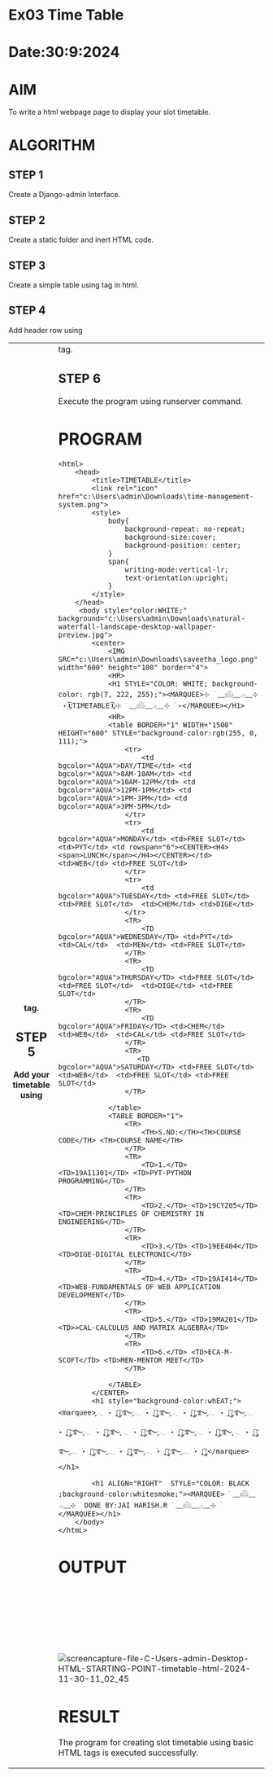 # Ex03 Time Table
# Date:30:9:2024
# AIM
To write a html webpage page to display your slot timetable.

# ALGORITHM
## STEP 1
Create a Django-admin Interface.

## STEP 2
Create a static folder and inert HTML code.

## STEP 3
Create a simple table using <table> tag in html.

## STEP 4
Add header row using <th> tag.

## STEP 5
Add your timetable using <td> tag.

## STEP 6
Execute the program using runserver command.

# PROGRAM
```
<html>
    <head>
        <title>TIMETABLE</title>
        <link rel="icon" href="c:\Users\admin\Downloads\time-management-system.png">
        <style>
            body{
                background-repeat: no-repeat;
                background-size:cover;
                background-position: center;
            }
            span{
                writing-mode:vertical-lr;
                text-orientation:upright;
            }
        </style>
    </head>
     <body style="color:WHITE;" background="c:\Users\admin\Downloads\natural-waterfall-landscape-desktop-wallpaper-preview.jpg">
        <center>
            <IMG SRC="c:\Users\admin\Downloads\saveetha_logo.png" width="600" height="100" border="4">
            <HR>
            <H1 STYLE="COLOR: WHITE; background-color: rgb(7, 222, 255);"><MARQUEE>⊹ ࣪ ﹏𓊝﹏𓂁﹏⊹ ࣪ ˖🗓️TIMETABLE🗓️⊹ ࣪ ﹏𓊝﹏𓂁﹏⊹ ࣪ ˖</MARQUEE></H1>
            <HR>
            <table BORDER="1" WIDTH="1500" HEIGHT="600" STYLE="background-color:rgb(255, 0, 111);">
                <tr>
                    <td bgcolor="AQUA">DAY/TIME</td> <td bgcolor="AQUA">8AM-10AM</td> <td bgcolor="AQUA">10AM-12PM</td> <td bgcolor="AQUA">12PM-1PM</td> <td bgcolor="AQUA">1PM-3PM</td> <td bgcolor="AQUA">3PM-5PM</td> 
                </tr>
                <tr>
                    <td bgcolor="AQUA">MONDAY</td> <td>FREE SLOT</td> <td>PYT</td> <td rowspan="6"><CENTER><H4><span>LUNCH</span></H4></CENTER></td> <td>WEB</td> <td>FREE SLOT</td>
                </tr>
                <tr>
                    <td bgcolor="AQUA">TUESDAY</td> <td>FREE SLOT</td> <td>FREE SLOT</td>  <td>CHEM</td> <td>DIGE</td> 
                </tr>
                <TR>
                    <TD bgcolor="AQUA">WEDNESDAY</TD> <td>PYT</td> <td>CAL</td>  <td>MEN</td> <td>FREE SLOT</td> 
                </TR>
                <TR>
                    <TD bgcolor="AQUA">THURSDAY</TD> <td>FREE SLOT</td> <td>FREE SLOT</td>  <td>DIGE</td> <td>FREE SLOT</td> 
                </TR>
                <TR>
                    <TD bgcolor="AQUA">FRIDAY</TD> <td>CHEM</td> <td>WEB</td>  <td>CAL</td> <td>FREE SLOT</td> 
                </TR>
                <TR>
                   <TD bgcolor="AQUA">SATURDAY</TD> <td>FREE SLOT</td> <td>WEB</td>  <td>FREE SLOT</td> <td>FREE SLOT</td> 
                </TR>
            
            </table>
            <TABLE BORDER="1">
                <TR>
                    <TH>S.NO:</TH><TH>COURSE CODE</TH> <TH>COURSE NAME</TH>
                </TR>
                <TR>
                    <TD>1.</TD> <TD>19AI1301</TD> <TD>PYT-PYTHON PROGRAMMING</TD>
                </TR>
                <TR>
                    <TD>2.</TD> <TD>19CY205</TD> <TD>CHEM-PRINCIPLES OF CHEMISTRY IN ENGINEERING</TD>
                </TR>
                <TR>
                    <TD>3.</TD> <TD>19EE404</TD> <TD>DIGE-DIGITAL ELECTRONIC</TD>
                </TR>
                <TR>
                    <TD>4.</TD> <TD>19AI414</TD> <TD>WEB-FUNDAMENTALS OF WEB APPLICATION DEVELOPMENT</TD>
                </TR>
                <TR>
                    <TD>5.</TD> <TD>19MA201</TD> <TD>>CAL-CALCULUS AND MATRIX ALGEBRA</TD>
                </TR>
                <TR>
                    <TD>6.</TD> <TD>ECA-M-SCOFT</TD> <TD>MEN-MENTOR MEET</TD>
                </TR>
            
            </TABLE>
        </CENTER>
        <h1 style="background-color:whEAT;"><marquee>ִֶָ𓂃 ࣪˖ ִֶָ🐇་༘࿐ִֶָ𓂃 ࣪˖ ִֶָ🐇་༘࿐ִֶָ𓂃 ࣪˖ ִֶָ🐇་༘࿐ִֶָ𓂃 ࣪˖ ִֶָ🐇་༘࿐ִֶָ𓂃 ࣪˖ ִֶָ🐇་༘࿐ִֶָ𓂃 ࣪˖ ִֶָ🐇་༘࿐ִֶָ𓂃 ࣪˖ ִֶָ🐇་༘࿐ִֶָ𓂃 ࣪˖ ִֶָ🐇་༘࿐ִֶָ𓂃 ࣪˖ ִֶָ🐇་༘࿐ִֶָ𓂃 ࣪˖ ִֶָ🐇་༘࿐ִֶָ𓂃 ࣪˖ ִֶָ🐇་༘࿐ִֶָ𓂃 ࣪˖ ִֶָ🐇་༘࿐ִֶָ𓂃 ࣪˖ ִֶָ🐇་༘࿐ִֶָ𓂃 ࣪˖ ִֶָ🐇་༘</marquee></h1>
            
        <h1 ALIGN="RIGHT"  STYLE="COLOR: BLACK ;background-color:whitesmoke;"><MARQUEE> ࣪ ﹏𓊝﹏𓂁﹏⊹ ࣪ DONE BY:JAI HARISH.R ࣪ ﹏𓊝﹏𓂁﹏⊹ ࣪ </MARQUEE></h1>
    </body>
</htmL>
```
# OUTPUT
```








```
![screencapture-file-C-Users-admin-Desktop-HTML-STARTING-POINT-timetable-html-2024-11-30-11_02_45](https://github.com/user-attachments/assets/a6ebeb74-a07b-4641-9a94-c5818fa08671)

# RESULT
The program for creating slot timetable using basic HTML tags is executed successfully.
